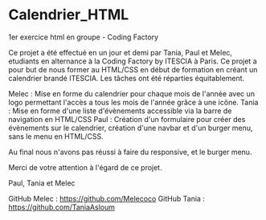 # Calendrier_HTML
1er exercice html en groupe - Coding Factory

Ce projet a été effectué en un jour et demi par Tania, Paul et Melec, etudiants en alternance à la Coding Factory by ITESCIA à Paris.
Ce projet a pour but de nous former au HTML/CSS en début de formation en créant un calendrier brandé ITESCIA.
Les tâches ont été réparties équitablement.

Melec : Mise en forme du calendrier pour chaque mois de l'année avec un logo permettant l'accès a tous les mois de l'année grâce à une icône.
Tania : Mise en forme d'une liste d'évènements accessible via la barre de navigation en HTML/CSS
Paul : Création d'un formulaire pour créer des évènements sur le calendrier, création d'une navbar et d'un burger menu, sans le menu en HTML/CSS.

Au final nous n'avons pas réussi à faire du responsive, et le burger menu.

Merci de votre attention à l'égard de ce projet.

Paul, Tania et Melec


GitHub Melec : https://github.com/Melecoco
GitHub Tania : https://github.com/TaniaAsloum
